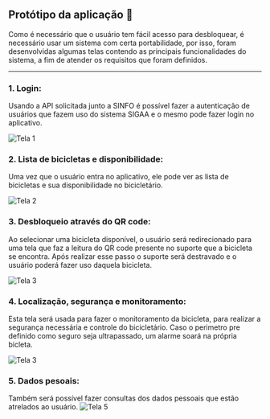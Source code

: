 ## **Protótipo da aplicação** 📱

Como é necessário que o usuário tem fácil acesso para desbloquear, é necessário usar um sistema com certa portabilidade, por isso, foram desenvolvidas algumas telas contendo as principais funcionalidades do sistema, a fim de atender os requisitos que foram definidos.

---

### **1. Login:** 
Usando a API solicitada junto a SINFO é possível fazer a autenticação de usuários que fazem uso do sistema SIGAA e o mesmo pode fazer login no aplicativo.

![Tela 1](/images/tela-inicial.png)

### **2. Lista de bicicletas e disponibilidade:** 
Uma vez que o usuário entra no aplicativo, ele pode ver as lista de bicicletas e sua disponibilidade no bicicletário.

![Tela 2](/images/tela-2-1.png)

### **3. Desbloqueio através do QR code:** 
Ao selecionar uma bicicleta disponível, o usuário será redirecionado para uma tela que faz a leitura do QR code presente no suporte que a bicicleta se encontra. Após realizar esse passo o suporte será destravado e o usuário poderá fazer uso daquela bicicleta.

![Tela 3](/images/tela-3.png)

### **4. Localização, segurança e monitoramento:** 
Esta tela será usada para fazer o monitoramento da bicicleta, para realizar a segurança necessária e controle do bicicletário. Caso o perimetro pre definido como seguro seja ultrapassado, um alarme soará na própria bicleta.

![Tela 3](/images/tela-4.png)

### **5. Dados pesoais:** 
Também será possível fazer consultas dos dados pessoais que estão atrelados ao usuário.
![Tela 5](/images/tela-5.png)
